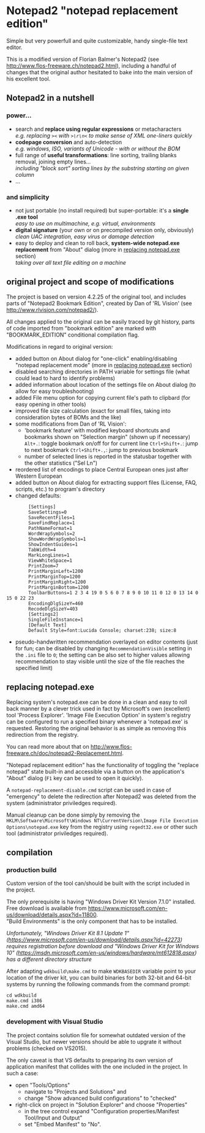 ﻿
# Notepad2 "notepad replacement edition"

Simple but very powerfull and quite customizable, handy single-file text editor.

This is a modified version of Florian Balmer's Notepad2 (see <http://www.flos-freeware.ch/notepad2.html>), including a handful of changes that the original author hesitated to bake into the main version of his excellent tool. 

## Notepad2 in a nutshell

### power...

- search and **replace using regular expressions** or metacharacters  
  *e.g. replacing `><` with `>\r\n<` to make sense of XML one-liners quickly*
- **codepage conversion** and auto-detection  
  *e.g. windows, ISO, variants of Unicode - with or without the BOM*
- full range of **useful transformations**: line sorting, trailing blanks removal, joining empty lines...  
  *including "block sort" sorting lines by the substring starting on given column* 
- ...

### and simplicity

- not just portable (no install required) but super-portable: it's a **single .exe tool**     
  *easy to use on multimachine, e.g. virtual, environments*
- **digital signature** (your own or on precompiled version only, obviously)  
  *clean UAC integration, easy virus or damage detection*
- easy to deploy and clean to roll back, **system-wide notepad.exe replacement** from "About" dialog (more in [replacing notepad.exe](#replacing-notepad-exe) section)  
  *taking over all text file editing on a machine*

## original project and scope of modifications

The project is based on version 4.2.25 of the original tool, and includes parts of "Notepad2 Bookmark Edition", created by Dan of 'RL Vision' (see <http://www.rlvision.com/notepad2/>).

All changes applied to the original can be easily traced by git history, parts of code imported from "bookmark edition" are marked with "BOOKMARK_EDITION" conditional compilation flag.

Modifications in regard to original version:

  - added button on About dialog for "one-click" enabling/disabling "notepad replacement mode" (more in [replacing notepad.exe](#replacing-notepad-exe) section)
  - disabled searching directories in PATH variable for settings file (what could lead to hard to identify problems)
  - added information about location of the settings file on About dialog (to allow for easy troubleshooting)  
  - added File menu option for copying current file's path to clipbard (for easy opening in other tools)
  - improved file size calculation (exact for small files, taking into consideration bytes of BOMs and the like)
  - some modifications from Dan of 'RL Vision':
    - 'bookmark feature' with modified keyboard shortcuts and bookmarks
       shown on "Selection margin" (shown up if necessary)
        `Alt+.`: toggle bookmark on/off for for current line
        `Ctrl+Shift+.`: jump to next bookmark
        `Ctrl+Shift+.,`: jump to previous bookmark
    - number of selected lines is reported in the statusbar together 
      with the other statistics ("Sel Ln")
  - reordered list of encodings to place Central European ones just after
    Western European
  - added button on About dialog for extracting support files (License, 
    FAQ, scripts, etc.) to program's directory
  - changed defaults:
```
        [Settings]
        SaveSettings=0
        SaveRecentFiles=1
        SaveFindReplace=1
        PathNameFormat=1
        WordWrapSymbols=2
        ShowWordWrapSymbols=1
        ShowIndentGuides=1
        TabWidth=4
        MarkLongLines=1
        ViewWhiteSpace=1
        PrintZoom=7
        PrintMarginLeft=1200
        PrintMarginTop=1200
        PrintMarginRight=1200
        PrintMarginBottom=1200
        ToolbarButtons=1 2 3 4 19 0 5 6 0 7 8 9 0 10 11 0 12 0 13 14 0 15 0 22 23
        EncodingDlgSizeY=460
        RecodeDlgSizeY=403
        [Settings2]
        SingleFileInstance=1
        [Default Text]
        Default Style=font:Lucida Console; charset:238; size:8
```
  - pseudo-handwritten recommendation overlayed on editor contents (just for fun; can be disabled by changing `RecommendationVisible` setting in the `.ini` file to `0`; the setting can be also set to higher values allowing recommendation to stay visible until the size of the file reaches the specified limit)

## replacing notepad.exe
 
Replacing system's notepad.exe can be done in a clean and easy to roll back manner by a clever trick used in fact by Microsoft's own (excellent) tool 'Process Explorer'. 'Image File Execution Option' in system's registry can be configured to run a specified binary whenever a 'notepad.exe' is requested. Restoring the original behavior is as simple as removing this redirection from the registry.

You can read more about that on <http://www.flos-freeware.ch/doc/notepad2-Replacement.html>. 

"Notepad replacement edition" has the functionality of toggling the "replace notepad" state built-in and accessible via a button on the application's "About" dialog (`F1` key can be used to open it quickly). 

A `notepad-replacement-disable.cmd` script can be used in case of "emergency" to delete the redirection after Notepad2 was deleted from the system (administrator priviledges required).

Manual cleanup can be done simply by removing the `HKLM\Software\Microsoft\Windows NT\CurrentVersion\Image File Execution Options\notepad.exe` key from the registry using `regedt32.exe` or other such tool (administrator priviledges required).

## compilation

### production build

Custom version of the tool can/should be built with the script included in the project.

The only prerequisite is having "Windows Driver Kit Version 7.1.0" installed. Free download is available from <https://www.microsoft.com/en-us/download/details.aspx?id=11800>.  
"Build Environments" is the only component that has to be installed.

*Unfortunately, "Windows Driver Kit 8.1 Update 1" (<https://www.microsoft.com/en-us/download/details.aspx?id=42273>) requires registration before download and "Windows Driver Kit for Windows 10" (<https://msdn.microsoft.com/en-us/windows/hardware/mt612818.aspx>) has a different directory structure*

After adapting `wdkbuild\make.cmd` to make `WDKBASEDIR` variable point to your location of the driver kit, you can build binaries for both 32-bit and 64-bit systems by running the following commands from the command prompt:
```
cd wdkbuild
make.cmd i386
make.cmd amd64
```  

### development with Visual Studio

The project contains solution file for somewhat outdated version of the Visual Studio, but newer versions should be able to upgrate it without problems (checked on VS2015).

The only caveat is that VS defaults to preparing its own version of application manifest that collides with the one included in the project. In such a case:
- open "Tools/Options"
    - navigate to "Projects and Solutions" and
    - change "Show advanced build configurations" to "checked"
- right-click on project in "Solution Explorer" and choose "Properties"
    - in the tree control expand "Configuration properties/Manifest Tool/Input and Output"
    - set "Embed Manifest" to "No".
